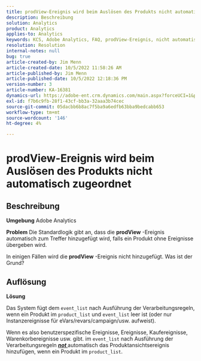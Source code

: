 ```yaml
---
title: prodView-Ereignis wird beim Auslösen des Produkts nicht automatisch zugeordnet
description: Beschreibung
solution: Analytics
product: Analytics
applies-to: Analytics
keywords: KCS, Adobe Analytics, FAQ, prodView-Ereignis, nicht automatisch zugeordnet, Produkt, ausgelöst
resolution: Resolution
internal-notes: null
bug: true
article-created-by: Jim Menn
article-created-date: 10/5/2022 11:58:26 AM
article-published-by: Jim Menn
article-published-date: 10/5/2022 12:18:36 PM
version-number: 3
article-number: KA-16381
dynamics-url: https://adobe-ent.crm.dynamics.com/main.aspx?forceUCI=1&pagetype=entityrecord&etn=knowledgearticle&id=43d0a503-a544-ed11-bba1-000d3a3064b8
exl-id: f7b6c9fb-28f1-43cf-bb3a-32aaa3b74cec
source-git-commit: 05dacbb6b8ac7f5ba9a6edfb63bba9bedcabb653
workflow-type: tm+mt
source-wordcount: '146'
ht-degree: 4%

---
```


# prodView-Ereignis wird beim Auslösen des Produkts nicht automatisch zugeordnet

## Beschreibung


<b>Umgebung</b>
Adobe Analytics

<b>Problem</b>
Die Standardlogik gibt an, dass die <b>prodView</b> -Ereignis automatisch zum Treffer hinzugefügt wird, falls ein Produkt ohne Ereignisse übergeben wird.

In einigen Fällen wird die <b>prodView</b> -Ereignis nicht hinzugefügt. Was ist der Grund?


## Auflösung


<b>Lösung</b>

Das System fügt dem `event_list` nach Ausführung der Verarbeitungsregeln, wenn ein Produkt im `product_list` und `event_list` leer ist (oder nur Instanzereignisse für eVars/revars/campaign/usw. aufweist).

Wenn es also benutzerspezifische Ereignisse, Ereignisse, Kaufereignisse, Warenkorbereignisse usw. gibt. im `event_list` nach Ausführung der Verarbeitungsregeln <u><em><b>not </b></em></u>automatisch das Produktansichtsereignis hinzufügen, wenn ein Produkt im `product_list`.
